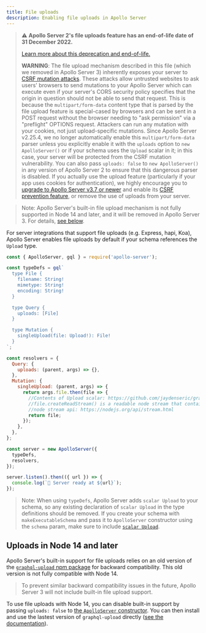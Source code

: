 ```yaml
---
title: File uploads
description: Enabling file uploads in Apollo Server
---
```

> ⚠️ **Apollo Server 2's file uploads feature has an end-of-life date of 31 December 2022.**
>
>[Learn more about this deprecation and end-of-life.](/apollo-server/previous-versions#apollo-server-2)
>
> **WARNING**: The file upload mechanism described in this file (which we removed in Apollo Server 3) inherently exposes your server to [CSRF mutation attacks](https://www.apollographql.com/docs/apollo-server/security/cors/#preventing-cross-site-request-forgery-csrf). These attacks allow untrusted websites to ask users' browsers to send mutations to your Apollo Server which can execute even if your server's CORS security policy specifies that the origin in question should not be able to send that request. This is because the `multipart/form-data` content type that is parsed by the file upload feature is special-cased by browsers and can be sent in a POST request without the browser needing to "ask permission" via a "preflight" OPTIONS request. Attackers can run any mutation with your cookies, not just upload-specific mutations. Since Apollo Server v2.25.4, we no longer automatically enable this `multipart/form-data` parser unless you explicitly enable it with the `uploads` option to `new ApolloServer()` or if your schema uses the `Upload` scalar in it; in this case, your server will be protected from the CSRF mutation vulnerability. You can also pass `uploads: false` to `new ApolloServer()` in any version of Apollo Server 2 to ensure that this dangerous parser is disabled. If you actually use the upload feature (particularly if your app uses cookies for authentication), we highly encourage you to [upgrade to Apollo Server v3.7 or newer](https://www.apollographql.com/docs/apollo-server/migration/) and enable its [CSRF prevention feature](https://www.apollographql.com/docs/apollo-server/security/cors/#preventing-cross-site-request-forgery-csrf), or remove the use of uploads from your server.

> Note: Apollo Server's built-in file upload mechanism is not fully supported in Node 14 and later, and it will be removed in Apollo Server 3. For details, [see below](#uploads-in-node-14-and-later).

For server integrations that support file uploads (e.g. Express, hapi, Koa), Apollo Server enables file uploads by default if your schema references the `Upload` type.

```js
const { ApolloServer, gql } = require('apollo-server');

const typeDefs = gql`
  type File {
    filename: String!
    mimetype: String!
    encoding: String!
  }

  type Query {
    uploads: [File]
  }

  type Mutation {
    singleUpload(file: Upload!): File!
  }
`;

const resolvers = {
  Query: {
    uploads: (parent, args) => {},
  },
  Mutation: {
    singleUpload: (parent, args) => {
      return args.file.then(file => {
        //Contents of Upload scalar: https://github.com/jaydenseric/graphql-upload#class-graphqlupload
        //file.createReadStream() is a readable node stream that contains the contents of the uploaded file
        //node stream api: https://nodejs.org/api/stream.html
        return file;
      });
    },
  },
};

const server = new ApolloServer({
  typeDefs,
  resolvers,
});

server.listen().then(({ url }) => {
  console.log(`🚀 Server ready at ${url}`);
});
```

> Note: When using `typeDefs`, Apollo Server adds `scalar Upload` to your schema, so any existing declaration of `scalar Upload` in the type definitions should be removed. If you create your schema with `makeExecutableSchema` and pass it to `ApolloServer` constructor using the `schema` param, make sure to include [`scalar Upload`](https://www.apollographql.com/docs/guides/file-uploads.html#File-upload-with-schema-param).

## Uploads in Node 14 and later

Apollo Server's built-in support for file uploads relies on an old version of the [`graphql-upload` npm package](https://www.npmjs.com/package/graphql-upload) for backward compatibility. This old version is not fully compatible with Node 14.

> To prevent similar backward compatibility issues in the future, Apollo Server 3 will not include built-in file upload support.

To use file uploads with Node 14, you can disable built-in support by passing `uploads: false` to [the `ApolloServer` constructor](../api/apollo-server/#uploads). You can then install and use the lastest version of `graphql-upload` directly ([see the documentation](https://www.npmjs.com/package/graphql-upload#graphql-upload)).

